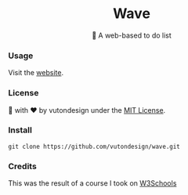 <h1 align="center"> Wave </h1>
<p align="center"> 🎾 A web-based to do list </p>

### Usage
Visit the [website](https://vutondesign.com/wave/).

### License 
🎨 with ❤️ by vutondesign under the [MIT License](http://vutondesign.com/mymit/).

### Install
```
git clone https://github.com/vutondesign/wave.git
```

### Credits
This was the result of a course I took on [W3Schools](https://www.w3schools.com)
